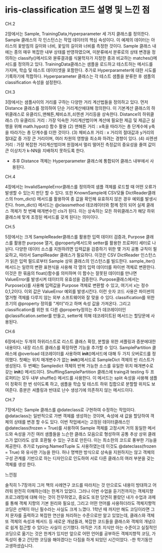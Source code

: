 # iris-classification 코드 설명 및 느낀 점
CH.2 

2장에서는 Sample, TrainingData,Hyperparameter 세 가지 클래스를 정의한다.
Sample 클래스의 각 인스턴스는 작업 데이터의 핵심 속성이다. 이 예제의 데이터는 아리스의 꽃받침의 길이와 너비, 꽃잎의 길이와 너비를 측정한 것이다.
Sample 클래스 내에는 종의 매우 복잡한 내부 상태를 반영하였으며, 미분류에서 분류로의 상태 변경을 정의하는 classify()메서드와 뷴류결과를 식물학자가 지정한 종과 비교하는 matches()메서드를 정의하고 있다.
TrainingData클래스는 샘플을 로드하고 테스트하는 메서드를 가지며, 학습 및 테스트 데이터셋을 포함한다. 추가로 Hyperparameter에 대한 시도를 기록하기에 적합하다. 
Hyperparameter 클래스는 각 테스트 샘플을 분류한 후 샘플의 classification 속성을 설정한다. 

CH.3

3장에서는 샘플사이의 거리를 구하는 다양한 거리 계산법들을 정의하고 있다.
먼저 Distance 클래스를 정의하여 단순 거리계산에대해 정의한다. 이 기본계산 클래스의 하위클래스로 유클리드,맨해튼,체비쇼프,쇠렌센 거리등을 상속한다.
Distance의 하위클래스
(1) 유클리드 거리 : 가장 익숙한 거리계산법이며 계산에 필요한 제곱 및 제곱근 실행을 위해 math.hypot() 함수 활용
(2) 맨해튼 거리 : x축을 따라가는 총 단계수에 y축을 따라가는 총 단계수를 더한 것이다. 
(3) 체비쇼프 거리 : x 거리의 절대값과 y거리의 절대값 중 가장 큰 거리이며, 여러 차원의 영향을 최소화 하려는 경향이 있다.
(4) 쇠렌센 거리 : 가장 복잡한 거리계산법이며 원점에서 멀리 떨어진 측정값의 중요성을 줄여 값이 큰 이상치가 k-NN을 지배하지 못하도록 한다.
* 추후 Distance 객체는 Hyperparameter 클래스에 통합되어 클래스 내부에서 사용된다.

CH.4 

4장에서는 InvalidSampleError클래스를 정의하여 샘플 객체를 로드할 때 어떤 오류가 발생할 수 있는지 판단 할 수 있다.
또한 KnownSample에 CSV모듈 DictReader클래스의 from_dict() 메서드를 활용하여 종 값을 확인해 유효하지 않은 경우 예외를 발생시킨다.
from_dict() 메서드는 @classmethod 데코레이터와 함께 정의 되어 실제 클래스 객체가 첫 번째 매개변수인 cls가 된다. 이는 상속하는 모든 하위클래스가 해당 하위클래스에 맞게 조정된 메서드를 갖게 된다는 의미이다. 

CH.5 

5장에서는 크게 SampleReader클래스를 활용한 입력 데이터 검증과, Purpose 클래스를 활용한 purpose 열거, @property메서드와 setter를 활용한 프로퍼티 세터로 나뉜다.
다양한 데이터 소스를 지원하려면 입력값을 검증하기 위한 몇 가지 공통 규칙이 필요하고, 따라서 SamplReader 클래스가 필요하다. 
이것은 CSV DictReader 인스턴스가 읽은 입력 필드로부터 Sample 상위 클래스의 인스턴스를 빌드한다. sample_iter() 메서드는 일련의 변환 표현식을 사용해 각 열의 입력 데이터를 파이썬 객체로 변환한다. 이것은 한 묶음의 float()함수를 의미하며 이 함수는 잘못된 데이터를 만나면 ValueError를 발생시켜 데이터의 유효성을 검증한다.
Purpose클래스에서는 Purpose(x)를 사용해 입력값을 Purpose 객체로 변환할 수 있고, 여기서 x는 정수 0,1,2이다. 이외 값은 ValueError 예외를 발생시킨다. 이런 숫자 코드 사용은 파이썬의 열거형 객체를 다루지 않는 외부 소프트웨어와 잘 맞을 수 있다.
classification를 위한 초기의 @property 정의를 "게터"라고 하며 속성 값을 가져온다. 그리고 classification를 위한 또 다른 @property정의는 추가 데코레이터인 @classification.setter를 만들고, setter에 의해 데코레이트된 메서드는 할당문에 사용된다.

CH.6

6장에서는 두개의 하위리스트로 리스트 클래스 확장, 분할을 위한 셔플링과 증분에대한 내용이다.
내장 리스트 클래스를 확장하면 기능을 추가할 수 있다. SamplePartition 클래스에 @overload 데코레이터를 사용하여 __init__()메서드에 대해 두 가지 오버로드를 정의했다. 첫째는 위치 매개변수가 없는 __init__()메서드로 SampleDict 객체의 빈 리스트가 생성된다. 두 번째는 Sampledict 객체의 반복 가능한 소스를 유일한 위치 매개변수로 갖는 __init__() 메서드이다.
ShufflingSamplePartition 클래스에 traing과 testing 두 프로퍼티는 모두 내부 shuffle() 메서드를 사용한다. 이 메서드는 split 속성을 사용해 샘플이 정확히 한 번 섞이도록 하고, 샘플을 학습 및 테스트 하위 집합으로 분할할 위치도 보여준다.
증분은 셔플링과 반대로 난수 생성기에 의존하지 않는 메서드이다.

CH.7

7장에서는 Sample 클래스를 @dateclass로 구현하여 수정하는 작업이다. @dataclass는 일반적으로 가변 객체를 생성하는 것이며, 속성에 새 값을 할당하여 객체의 상태를 변경 할 수도 있다. 이번 작업에서는 고정된 데이터클래스인 @dateclass(frozen = True)를 사용하여 Sample 객체를 고정시켜 거의 동일한 메서드와 속성을 가진 여러 샘플들을 느슨한 클래스 모음으로 형성하여 공통 추상 상위 클래스가 없더라도 상호 호환될 수 있는 구조로 만든다. 이는 최소한의 코드로 풍부한 기능을 제공한다. 추가로 typing.NamedTuple 도 사용하였는데 이것도 @dateclass(frozen = True) 와 유사한 기능을 한다. 허나 명백한 방식으로 상속을 지원하지는 않고 객체의 구성 관계를 기반으로 하는 디자인으로 인도하여 서로 다른 클래스의 여러 부분을 갖는 객체를 생성 한다. 

느낀점

솔직히 1-7장까지 그저 책의 사례연구 코드를 따라치는 것 만으로도 내용이 방대하고 어려워 완전히 이해하는데는 한계가 있었다. 그러나 이번 수업을 듣기전까지는 객체지향 프로그래밍에 대해 아는 것이 전무하였고, 중요도 또한 당연히 몰랐던 내가 수업과 과제를 통해  객체 지향의 기본 원리와 필요성, 그리고 어떤 언어를 사용하더라도 객체지향적 코딩은 선택이 아닌 필수라는 사실도 크게 느꼈다. 1학년 때 까지만 해도 코딩이라면 그저 문자를 출력하고 복잡한 연산을 처리하는 수준으로만 알고 있었는데, 클래스와 객체 또 객체의 속성과 메서드 등 새로운 개념들과, 복잡한 코드들을 클래스와 객체의 개념으로 쉽게 접근할 수 있다는 사실이 신기했다. 아직은 기초 지식만 아는 수준이고 실질적인 코딩으로 옮기는 것은 한계가 있지만 앞으로 어떤 언어를 공부하든 객체지향적 코딩, 가독성이 좋고 간단한 코딩을 해야겠다는 다짐을 하게 되었던 시간이었다. 
-한 학기동안 고생하셨습니다.
